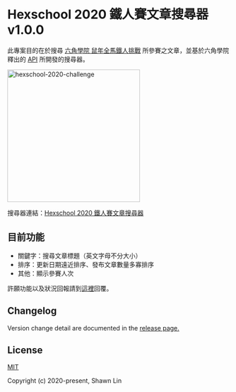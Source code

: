 # Hexschool 2020 鐵人賽文章搜尋器 v1.0.0
此專案目的在於搜尋 [六角學院 鼠年全馬鐵人挑戰](https://www.hexschool.com/2019/11/14/2019-11-14-w3Hexschool-2020-challenge/) 所參賽之文章，並基於六角學院釋出的 [API](https://github.com/hexschool/w3hexschool-API) 所開發的搜尋器。

<img width=300 src="https://firebasestorage.googleapis.com/v0/b/hexschool-api.appspot.com/o/blog%2F2019%2F11%2Fw3HS%E9%90%B5%E4%BA%BA%E8%B3%BDbanner.png?alt=media&amp;token=3f0ef8fd-6285-47ac-a159-83ff3fb3972e" alt="hexschool-2020-challenge">

搜尋器連結：[Hexschool 2020 鐵人賽文章搜尋器](https://shawnlin0201.github.io/hexschool-2020-challenge-blog-list/)

## 目前功能
- 關鍵字：搜尋文章標題（英文字母不分大小）
- 排序：更新日期遠近排序、發布文章數量多寡排序
- 其他：顯示參賽人次

許願功能以及狀況回報請到[這裡](https://github.com/shawnlin0201/hexschool-2020-challenge-blog-list/issues)回覆。

## Changelog

Version change detail are documented in the [release page.](https://github.com/shawnlin0201/hexschool-2020-challenge-blog-list/releases)

## License

[MIT](https://github.com/shawnlin0201/Lightness.js/blob/master/LICENSE)

Copyright (c) 2020-present, Shawn Lin
